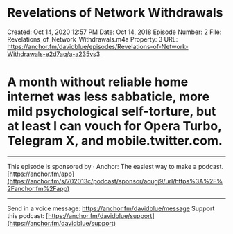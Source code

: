 # Revelations of Network Withdrawals

Created: Oct 14, 2020 12:57 PM
Date: Oct 14, 2018
Episode Number: 2
File: Revelations_of_Network_Withdrawals.m4a
Property: 3
URL: https://anchor.fm/davidblue/episodes/Revelations-of-Network-Withdrawals-e2d7aq/a-a235vs3

# A month without reliable home internet was less sabbaticle, more mild psychological self-torture, but at least I can vouch for Opera Turbo, Telegram X, and mobile.twitter.com.

- --

This episode is sponsored by
· Anchor: The easiest way to make a podcast. [https://anchor.fm/app](https://anchor.fm/s/702013c/podcast/sponsor/acugj9/url/https%3A%2F%2Fanchor.fm%2Fapp)

- --

Send in a voice message: https://anchor.fm/davidblue/message
Support this podcast: [https://anchor.fm/davidblue/support](https://anchor.fm/davidblue/support)